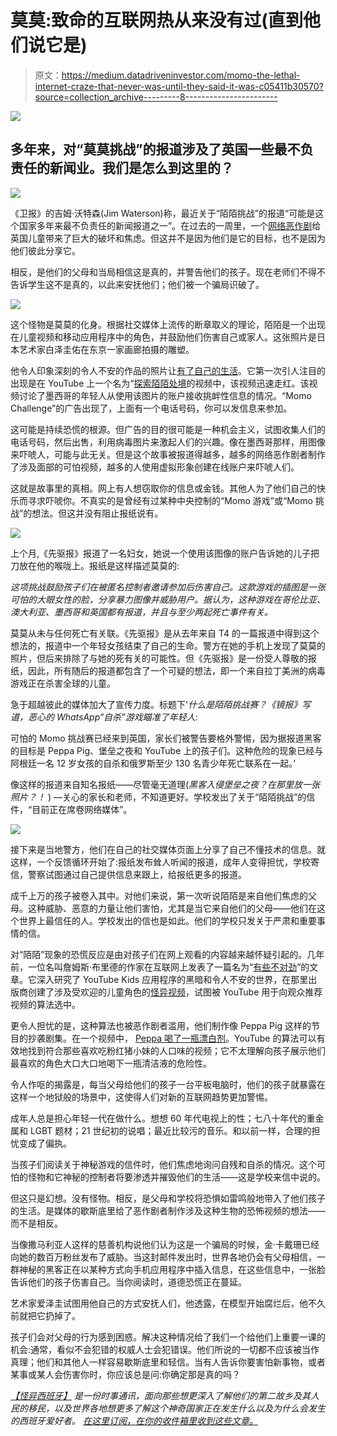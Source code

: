 # 莫莫:致命的互联网热从来没有过(直到他们说它是)

> 原文：<https://medium.datadriveninvestor.com/momo-the-lethal-internet-craze-that-never-was-until-they-said-it-was-c05411b30570?source=collection_archive---------8----------------------->

[![](img/87b8630b967bc4bff1cf2b363871968f.png)](http://www.track.datadriveninvestor.com/1B9E)

## 多年来，对“莫莫挑战”的报道涉及了英国一些最不负责任的新闻业。我们是怎么到这里的？

![](img/955dd2b72324c87403a61b4862b928f1.png)

《卫报》的吉姆·沃特森(Jim Waterson)称，最近关于“陌陌挑战”的报道“可能是这个国家多年来最不负责任的新闻报道之一”。在过去的一周里，一个[网络恶作剧](https://www.theguardian.com/technology/2019/feb/28/viral-momo-challenge-is-a-malicious-hoax-say-charities)给英国儿童带来了巨大的破坏和焦虑。但这并不是因为他们是它的目标，也不是因为他们彼此分享它。

相反，是他们的父母和当局相信这是真的，并警告他们的孩子。现在老师们不得不告诉学生这不是真的，以此来安抚他们；他们被一个骗局识破了。

![](img/d3845f5fe496efe502539eec7bb1a445.png)

这个怪物是莫莫的化身。根据社交媒体上流传的断章取义的理论，陌陌是一个出现在儿童视频和移动应用程序中的角色，并鼓励他们伤害自己或家人。这张照片是日本艺术家白泽圭佑在东京一家画廊拍摄的雕塑。

他令人印象深刻的令人不安的作品的照片让[有了自己的生活](https://knowyourmeme.com/memes/momo-challenge)。它第一次引人注目的出现是在 YouTube 上一个名为“[探索陌陌处境](https://www.youtube.com/watch?v=0jLuF0OQZ-g)的视频中，该视频迅速走红。该视频讨论了墨西哥的年轻人从使用该图片的账户接收挑衅性信息的情况。“Momo Challenge”的广告出现了，上面有一个电话号码，你可以发信息来参加。

这可能是持续恐慌的根源。但广告的目的很可能是一种机会主义，试图收集人们的电话号码，然后出售，利用病毒图片来激起人们的兴趣。像在墨西哥那样，用图像来吓唬人，可能与此无关。但是这个故事被报道得越多，越多的网络恶作剧者制作了涉及面部的可怕视频，越多的人使用虚拟形象创建在线账户来吓唬人们。

这就是故事里的真相。网上有人想窃取你的信息或金钱。其他人为了他们自己的快乐而寻求吓唬你。不真实的是曾经有过某种中央控制的“Momo 游戏”或“Momo 挑战”的想法。但这并没有阻止报纸说有。

![](img/d8506150c4dd8379e74fc2236886cc42.png)

上个月,《先驱报》报道了一名妇女，她说一个使用该图像的账户告诉她的儿子把刀放在他的喉咙上。报纸是这样描述莫莫的:

*这项挑战鼓励孩子们在被匿名控制者邀请参加后伤害自己。这款游戏的插图是一张可怕的大眼女性的脸，分享暴力图像并威胁用户。据认为，这种游戏在哥伦比亚、澳大利亚、墨西哥和英国都有报道，并且与至少两起死亡事件有关。*

莫莫从未与任何死亡有关联。《先驱报》是从去年来自 T4 的一篇报道中得到这个想法的，报道中一个年轻女孩结束了自己的生命。警方在她的手机上发现了莫莫的照片，但后来排除了与她的死有关的可能性。但《先驱报》是一份受人尊敬的报纸，因此，所有随后的报道都包含了一个可疑的想法，即一个来自拉丁美洲的病毒游戏正在杀害全球的儿童。

急于超越彼此的媒体加大了宣传力度。标题下'*什么是陌陌挑战赛？《镜报》写道，恶心的 WhatsApp“自杀”游戏瞄准了年轻人*:

可怕的 Momo 挑战赛已经来到英国，家长们被警告要格外警惕，因为据报道黑客的目标是 Peppa Pig、堡垒之夜和 YouTube 上的孩子们。这种危险的现象已经与阿根廷一名 12 岁女孩的自杀和俄罗斯至少 130 名青少年死亡联系在一起。’

像这样的报道来自知名报纸——尽管毫无道理(*黑客入侵堡垒之夜？在那里放一张照片？！* ) —关心的家长和老师，不知道更好。学校发出了关于“陌陌挑战”的信件，“目前正在席卷网络媒体”。

![](img/c74b0b26d4ce7c08056f9c900c5b4eda.png)

接下来是当地警方，他们在自己的社交媒体页面上分享了自己不懂技术的信息。就这样，一个反馈循环开始了:报纸发布耸人听闻的报道，成年人变得担忧，学校寄信，警察试图通过自己提供信息来跟上，给报纸更多的报道。

成千上万的孩子被卷入其中。对他们来说，第一次听说陌陌是来自他们焦虑的父母。这种威胁、恶意的力量让他们害怕，尤其是当它来自他们的父母——他们在这个世界上最信任的人。学校发出的信也是如此。他们的学校只发关于严肃和重要事情的信。

对“陌陌”现象的恐慌反应是由对孩子们在网上观看的内容越来越怀疑引起的。几年前，一位名叫詹姆斯·布里德的作家在互联网上发表了一篇名为“[有些不对劲](https://medium.com/@jamesbridle/something-is-wrong-on-the-internet-c39c471271d2)”的文章。它深入研究了 YouTube Kids 应用程序的黑暗和令人不安的世界，在那里出版商创建了涉及受欢迎的儿童角色的[怪异视频](https://www.avclub.com/take-a-trip-to-the-automated-hellscape-of-youtube-video-1820196139)，试图被 YouTube 用于向观众推荐视频的算法选中。

更令人担忧的是，这种算法也被恶作剧者滥用，他们制作像 Peppa Pig 这样的节目的抄袭剧集。在一个视频中， [Peppa 喝了一瓶漂白剂](https://www.theguardian.com/technology/2018/jun/17/peppa-pig-youtube-weird-algorithms-automated-content)。YouTube 的算法可以有效地找到符合那些喜欢吃粉红猪小妹的人口味的视频；它不太理解向孩子展示他们最喜欢的角色大口大口地喝下一瓶清洁液的危险性。

令人作呕的揭露是，每当父母给他们的孩子一台平板电脑时，他们的孩子就暴露在这样一个地狱般的场景中，这使得人们对新的互联网趋势更加警惕。

成年人总是担心年轻一代在做什么。想想 60 年代电视上的性；七八十年代的重金属和 LGBT 题材；21 世纪初的说唱；最近比较污的音乐。和以前一样，合理的担忧变成了偏执。

当孩子们阅读关于神秘游戏的信件时，他们焦虑地询问自残和自杀的情况。这个可怕的怪物和它神秘的控制者将要渗透并摧毁他们的生活——这是学校来信中说的。

但这只是幻想。没有怪物。相反，是父母和学校将恐惧如雷鸣般地带入了他们孩子的生活。是媒体的歇斯底里给了恶作剧者制作涉及这种生物的恐怖视频的想法——而不是相反。

当像撒马利亚人这样的慈善机构说他们认为这是一个骗局的时候，金·卡戴珊已经向她的数百万粉丝发布了威胁。当这封邮件发出时，世界各地仍会有父母相信，一群神秘的黑客正在以某种方式向手机应用程序中插入信息，在这些信息中，一张脸告诉他们的孩子伤害自己。当你阅读时，道德恐慌正在蔓延。

艺术家爱泽圭试图用他自己的方式安抚人们，他透露，在模型开始腐烂后，他不久前就把它扔掉了。

孩子们会对父母的行为感到困惑。解决这种情况给了我们一个给他们上重要一课的机会:通常，看似不会犯错的权威人士会犯错误。他们所说的一切都不应该被当作真理；他们和其他人一样容易歇斯底里和轻信。当有人告诉你要害怕新事物，或者某事或某人会伤害你时，你应该总是问:你确定那是真的吗？

[*【怪异西班牙】*](https://weirdspain.substack.com/) *是一份时事通讯，面向那些想更深入了解他们的第二故乡及其人民的移民，以及世界各地想更多了解这个神奇国家正在发生什么以及为什么会发生的西班牙爱好者。* [*在这里订阅，在你的收件箱里收到这些文章。*](https://weirdspain.substack.com/subscribe)
